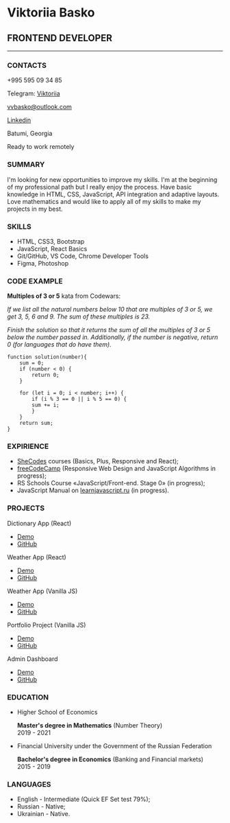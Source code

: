 # Viktoriia Basko

## FRONTEND DEVELOPER

---

### CONTACTS

+995 595 09 34 85

Telegram: [Viktoriia](https://t.me/VictoriiaBasko)

vvbasko@outlook.com

[Linkedin](https://www.linkedin.com/in/vbasko/)

Batumi, Georgia

Ready to work remotely

### SUMMARY

I'm looking for new opportunities to improve my skills. I'm at the beginning of my professional path but I really enjoy the process. Have basic knowledge in HTML, CSS, JavaScript, API integration and adaptive layouts. Love mathematics and would like to apply all of my skills to make my projects in my best.

### SKILLS

- HTML, CSS3, Bootstrap
- JavaScript, React Basics
- Git/GitHub, VS Code, Chrome Developer Tools
- Figma, Photoshop

### CODE EXAMPLE

**Multiples of 3 or 5** kata from Codewars:

_If we list all the natural numbers below 10 that are multiples of 3 or 5, we get 3, 5, 6 and 9. The sum of these multiples is 23._

_Finish the solution so that it returns the sum of all the multiples of 3 or 5 below the number passed in. Additionally, if the number is negative, return 0 (for languages that do have them)._

    function solution(number){
        sum = 0;
        if (number < 0) {
            return 0;
        }

        for (let i = 0; i < number; i++) {
            if (i % 3 == 0 || i % 5 == 0) {
            sum += i;
            }
        }
        return sum;
    }

### EXPIRIENCE

- [SheCodes](https://www.shecodes.io/graduates/41798-viktoriia-basko) courses (Basics, Plus, Responsive and React);
- [freeCodeCamp](https://www.freecodecamp.org/) (Responsive Web Design and JavaScript Algorithms in progress);
- RS Schools Course «JavaScript/Front-end. Stage 0» (in progress);
- JavaScript Manual on [learnjavascript.ru](https://learn.javascript.ru/) (in progress).

### PROJECTS

Dictionary App (React)

- [Demo](https://aesthetic-moxie-be5ef7.netlify.app/)
- [GitHub](https://github.com/VBasko/dictionary-project)

Weather App (React)

- [Demo](https://fabulous-stardust-18ad11.netlify.app/)
- [GitHub](https://github.com/VBasko/weather-react-simple)

Weather App (Vanilla JS)

- [Demo](https://heartfelt-sprite-72d3b3.netlify.app/)
- [GitHub](https://github.com/VBasko/WeatherApp)

Portfolio Project (Vanilla JS)

- [Demo](https://sprightly-malabi-202f95.netlify.app/)
- [GitHub](https://github.com/VBasko/Portfolio-project)

Admin Dashboard

- [Demo](https://aesthetic-moxie-be5ef7.netlify.app/)
- [GitHub](https://github.com/VBasko/ResponsiveAdminDashboard)

### EDUCATION

- Higher School of Economics

  **Master's degree in Mathematics** (Number Theory)  
   2019 - 2021

- Financial University under the Government of the Russian Federation

  **Bachelor's degree in Economics** (Banking and Financial markets)  
   2015 - 2019

### LANGUAGES

- English - Intermediate (Quick EF Set test 79%);
- Russian - Native;
- Ukrainian - Native.
